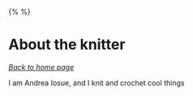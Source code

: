 {%  %}

# About the knitter

[*Back to home page*](..)

I am Andrea Iosue, and I knit and crochet cool things
